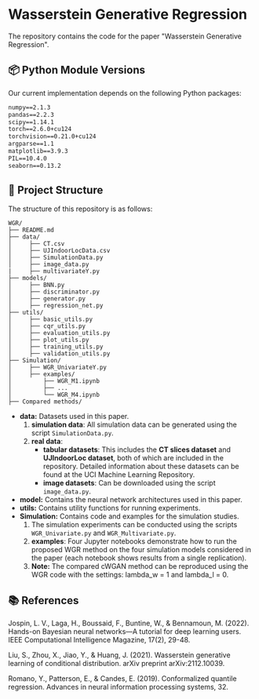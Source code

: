 # Wasserstein Generative Regression
The repository contains the code for the paper "Wasserstein Generative Regression".

## 📦 Python Module Versions
Our current implementation depends on the following Python packages:

```txt
numpy==2.1.3
pandas==2.2.3
scipy==1.14.1
torch==2.6.0+cu124
torchvision==0.21.0+cu124
argparse==1.1  
matplotlib==3.9.3
PIL==10.4.0
seaborn==0.13.2
```

## 📁 Project Structure 
The structure of this repository is as follows:
``` 
WGR/
├── README.md
├── data/
│     ├── CT.csv
│     ├── UJIndoorLocData.csv
│     ├── SimulationData.py
│     ├── image_data.py
|     ├── multivariateY.py
├── models/
│     ├── BNN.py
│     ├── discriminator.py
│     ├── generator.py
│     ├── regression_net.py
├── utils/
│     ├── basic_utils.py 
│     ├── cqr_utils.py
│     ├── evaluation_utils.py
│     ├── plot_utils.py
│     ├── training_utils.py
│     ├── validation_utils.py
├── Simulation/
│     ├── WGR_UnivariateY.py
│     ├── examples/
│         ├── WGR_M1.ipynb
│         ├── ...
│         └── WGR_M4.ipynb
├── Compared methods/
``` 
- **data:** Datasets used in this paper.
  1. **simulation data**: All simulation data can be generated using the script `SimulationData.py`.  
  2. **real data**:
     - **tabular datasets**: This includes the **CT slices dataset** and **UJIndoorLoc dataset**, both of which are included in the repository. Detailed information about these datasets can be found at the UCI Machine Learning Repository.  
     - **image datasets**: Can be downloaded using the script `image_data.py`.
- **model:**  Contains the neural network architectures used in this paper.
- **utils:**  Contains utility functions for running experiments.
- **Simulation:** Contains code and examples for the simulation studies.  
  1. The simulation experiments can be conducted using the scripts `WGR_Univariate.py` and `WGR_Multivariate.py`.  
  2. **examples**: Four Jupyter notebooks demonstrate how to run the proposed WGR method on the four simulation models considered in the paper (each notebook shows results from a single replication).
  3.   **Note:** The compared cWGAN method can be reproduced using the WGR code with the settings: lambda_w = 1 and lambda_l = 0.

     
## 📚 References
Jospin, L. V., Laga, H., Boussaid, F., Buntine, W., & Bennamoun, M. (2022). Hands-on Bayesian neural networks—A tutorial for deep learning users. IEEE Computational Intelligence Magazine, 17(2), 29-48.

Liu, S., Zhou, X., Jiao, Y., & Huang, J. (2021). Wasserstein generative learning of conditional distribution. arXiv preprint arXiv:2112.10039.

Romano, Y., Patterson, E., & Candes, E. (2019). Conformalized quantile regression. Advances in neural information processing systems, 32.


